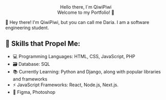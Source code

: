  <div id="header" align="center".
    <h1>Hello there, I`m QiwiPiwi</h1>
  </div>

 <div id="header" align="center".
    <h2>Welcome to my Portfolio! 🌟</h1>
  </div>

👋 Hey there! I'm QiwiPiwi, but you can call me Daria. I am a software engineering student.

## 🚀 Skills that Propel Me:

- 💻 Programming Languages: HTML, CSS, JavaScript, PHP
- 🗃️ Database: SQL
- 📚 Currently Learning: Python and Django, along with popular libraries and frameworks
- ⚡ JavaScript Frameworks: React, Node.js, Next.js.
- 🌈 Figma, Photoshop



